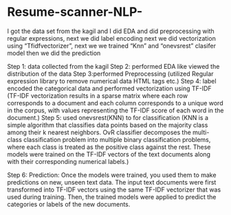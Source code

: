 # Resume-scanner-NLP-

I got the data set from the kagil and I did EDA and did preprocessing with regular expressions, next we did label encoding next we did vectorization using “Tfidfvectorizer”, next we we trained “Knn” and “onevsrest” clasifer model then we did the prediction  

Step 1: data collected from the kagil
Step 2: performed EDA like viewed the distribution of the data
Step 3:performed Preprocessing (utilized Regular expression library to remove numerical data HTML tags etc.)
Step 4:	label encoded the categorical data and performed vectorization using TF-IDF (TF-IDF vectorization results in a sparse matrix where each row corresponds to a document and each column corresponds to a unique word in the corpus, with values representing the TF-IDF score of each word in the document.)
Step 5: used onevsrest(KNN) to for classification 
(KNN is a simple algorithm that classifies data points based on the majority class among their k nearest neighbors. OvR classifier decomposes the multi-class classification problem into multiple binary classification problems, where each class is treated as the positive class against the rest. These models were trained on the TF-IDF vectors of the text documents along with their corresponding numerical labels.)

Step 6: Prediction:
Once the models were trained, you used them to make predictions on new, unseen text data. The input text documents were first transformed into TF-IDF vectors using the same TF-IDF vectorizer that was used during training. Then, the trained models were applied to predict the categories or labels of the new documents.
